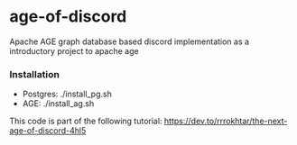 # age-of-discord
Apache AGE graph database based discord implementation as a introductory project to apache age

### Installation
- Postgres: ./install_pg.sh
- AGE: ./install_ag.sh

This code is part of the following tutorial:
https://dev.to/rrrokhtar/the-next-age-of-discord-4hl5
